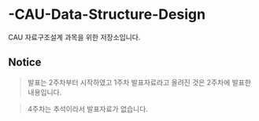 # -CAU-Data-Structure-Design
CAU 자료구조설계 과목을 위한 저장소입니다.

## Notice

>발표는 2주차부터 시작하였고 1주차 발표자료라고 올려진 것은 2주차에 발표한 내용입니다.

>4주차는 추석이라서 발표자료가 없습니다.
